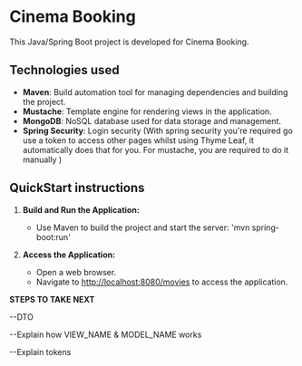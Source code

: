 # Cinema Booking

This Java/Spring Boot project is developed for Cinema Booking.

## Technologies used

- **Maven**: Build automation tool for managing dependencies and building the project.
- **Mustache**: Template engine for rendering views in the application.
- **MongoDB**: NoSQL database used for data storage and management.
- **Spring Security**: Login security (With spring security you're required go use a token to access other pages whilst using Thyme Leaf, it automatically does that for you. For mustache, you are required to do it manually )

## QuickStart instructions



1. **Build and Run the Application:**
    - Use Maven to build the project and start the server:
      'mvn spring-boot:run'
     

2. **Access the Application:**
    - Open a web browser.
    - Navigate to [http://localhost:8080/movies](http://localhost:8080/movies) to access the application.

**STEPS TO TAKE NEXT**

--DTO

--Explain how VIEW_NAME & MODEL_NAME works

--Explain tokens
